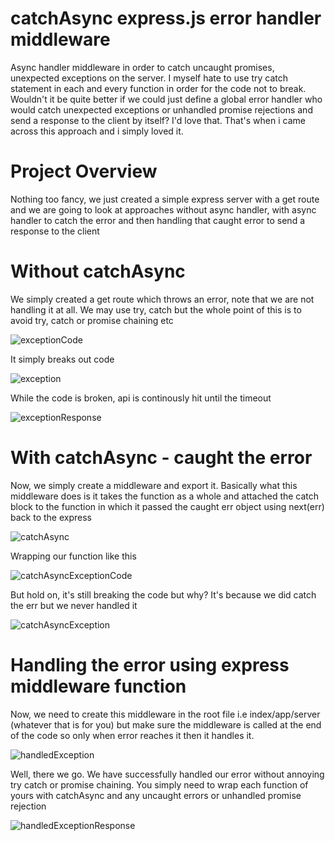 # catchAsync express.js error handler middleware 
Async handler middleware in order to catch uncaught promises, unexpected exceptions on the server. I myself hate to use try catch statement in each and every function in order for the code not to break. Wouldn't it be quite better if we could just define a global error handler who would catch unexpected exceptions or unhandled promise rejections and send a response to the client by itself? I'd love that. That's when i came across this approach and i simply loved it.

# Project Overview
Nothing too fancy, we just created a simple express server with a get route and we are going to look at approaches without async handler, with async handler to catch the error and then handling that caught error to send a response to the client

# Without catchAsync

We simply created a get route which throws an error, note that we are not handling it at all. We may use try, catch but the whole point of this is to avoid try, catch or promise chaining etc


![exceptionCode](https://user-images.githubusercontent.com/22536839/219333993-3f8d7d9e-058d-413b-bc63-4703f2dd0292.PNG)


It simply breaks out code 


![exception](https://user-images.githubusercontent.com/22536839/219334348-a0f055e1-7ade-4611-aace-b1d31718bb38.PNG)


While the code is broken, api is continously hit until the timeout


![exceptionResponse](https://user-images.githubusercontent.com/22536839/219334375-0565e726-d916-42df-9241-43bdf0b150d9.PNG)



# With catchAsync - caught the error

Now, we simply create a middleware and export it. Basically what this middleware does is it takes the function as a whole and attached the catch block to the function in which it passed the caught err object using next(err) back to the express



![catchAsync](https://user-images.githubusercontent.com/22536839/219334890-0ce9bfec-749e-4c96-be85-aa923407332a.PNG)


Wrapping our function like this



![catchAsyncExceptionCode](https://user-images.githubusercontent.com/22536839/219335281-87ceb56d-de30-4758-aeef-d79c4a654786.PNG)



But hold on, it's still breaking the code but why? It's because we did catch the err but we never handled it



![catchAsyncException](https://user-images.githubusercontent.com/22536839/219335354-ac8af446-03ce-462f-b8b0-42067b5d1a8a.PNG)



# Handling the error using express middleware function

Now, we need to create this middleware in the root file i.e index/app/server (whatever that is for you) but make sure the middleware is called at the end of the code so only when error reaches it then it handles it.



![handledException](https://user-images.githubusercontent.com/22536839/219335700-1f4f65a8-080c-4584-9f17-67d14314cac7.PNG)



Well, there we go. We have successfully handled our error without annoying try catch or promise chaining. You simply need to wrap each function of yours with catchAsync and any uncaught errors or unhandled promise rejection 


![handledExceptionResponse](https://user-images.githubusercontent.com/22536839/219336018-54f13135-f5d3-427e-b3ac-cc4c6bf7ac99.PNG)



